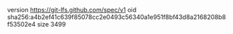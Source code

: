 version https://git-lfs.github.com/spec/v1
oid sha256:a4b2ef41c639f85078cc2e0493c56340a1e951f8bf43d8a2168208b8f53502e4
size 3499
